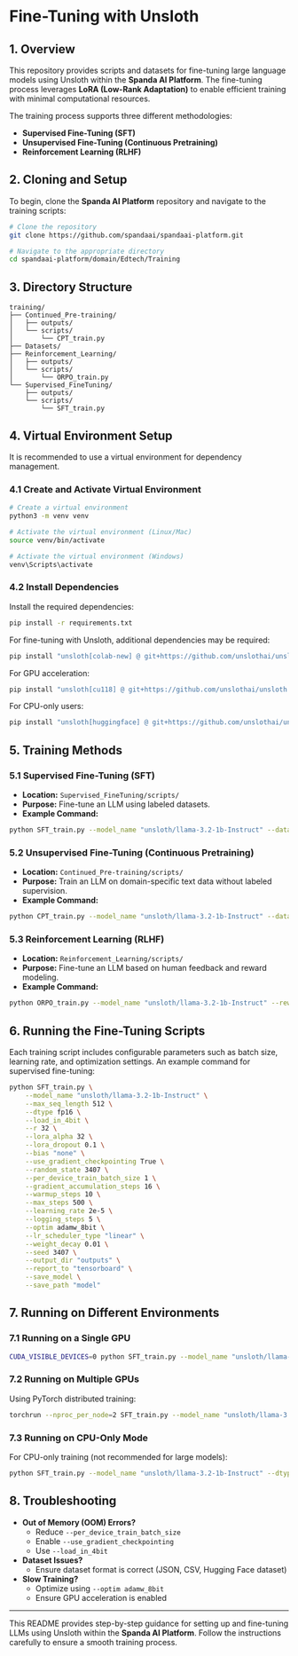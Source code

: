# Fine-Tuning with Unsloth

## 1. Overview
This repository provides scripts and datasets for fine-tuning large language models using Unsloth within the **Spanda AI Platform**. The fine-tuning process leverages **LoRA (Low-Rank Adaptation)** to enable efficient training with minimal computational resources.

The training process supports three different methodologies:
- **Supervised Fine-Tuning (SFT)**
- **Unsupervised Fine-Tuning (Continuous Pretraining)**
- **Reinforcement Learning (RLHF)**

## 2. Cloning and Setup
To begin, clone the **Spanda AI Platform** repository and navigate to the training scripts:
```bash
# Clone the repository
git clone https://github.com/spandaai/spandaai-platform.git

# Navigate to the appropriate directory
cd spandaai-platform/domain/Edtech/Training
```

## 3. Directory Structure
```
training/
├── Continued_Pre-training/
│   ├── outputs/
│   └── scripts/
│       └── CPT_train.py
├── Datasets/
├── Reinforcement_Learning/
│   ├── outputs/
│   └── scripts/
│       └── ORPO_train.py
└── Supervised_FineTuning/
    ├── outputs/
    └── scripts/
        └── SFT_train.py
```

## 4. Virtual Environment Setup
It is recommended to use a virtual environment for dependency management.

### 4.1 Create and Activate Virtual Environment
```bash
# Create a virtual environment
python3 -m venv venv

# Activate the virtual environment (Linux/Mac)
source venv/bin/activate

# Activate the virtual environment (Windows)
venv\Scripts\activate
```

### 4.2 Install Dependencies
Install the required dependencies:
```bash
pip install -r requirements.txt
```
For fine-tuning with Unsloth, additional dependencies may be required:
```bash
pip install "unsloth[colab-new] @ git+https://github.com/unslothai/unsloth.git"
```
For GPU acceleration:
```bash
pip install "unsloth[cu118] @ git+https://github.com/unslothai/unsloth.git"
```
For CPU-only users:
```bash
pip install "unsloth[huggingface] @ git+https://github.com/unslothai/unsloth.git"
```

## 5. Training Methods
### 5.1 Supervised Fine-Tuning (SFT)
- **Location:** `Supervised_FineTuning/scripts/`
- **Purpose:** Fine-tune an LLM using labeled datasets.
- **Example Command:**
```bash
python SFT_train.py --model_name "unsloth/llama-3.2-1b-Instruct" --dataset "dataset.json"
```

### 5.2 Unsupervised Fine-Tuning (Continuous Pretraining)
- **Location:** `Continued_Pre-training/scripts/`
- **Purpose:** Train an LLM on domain-specific text data without labeled supervision.
- **Example Command:**
```bash
python CPT_train.py --model_name "unsloth/llama-3.2-1b-Instruct" --dataset "corpus.txt"
```

### 5.3 Reinforcement Learning (RLHF)
- **Location:** `Reinforcement_Learning/scripts/`
- **Purpose:** Fine-tune an LLM based on human feedback and reward modeling.
- **Example Command:**
```bash
python ORPO_train.py --model_name "unsloth/llama-3.2-1b-Instruct" --reward_model "reward_model.pt"
```

## 6. Running the Fine-Tuning Scripts
Each training script includes configurable parameters such as batch size, learning rate, and optimization settings. An example command for supervised fine-tuning:
```bash
python SFT_train.py \
    --model_name "unsloth/llama-3.2-1b-Instruct" \
    --max_seq_length 512 \
    --dtype fp16 \
    --load_in_4bit \
    --r 32 \
    --lora_alpha 32 \
    --lora_dropout 0.1 \
    --bias "none" \
    --use_gradient_checkpointing True \
    --random_state 3407 \
    --per_device_train_batch_size 1 \
    --gradient_accumulation_steps 16 \
    --warmup_steps 10 \
    --max_steps 500 \
    --learning_rate 2e-5 \
    --logging_steps 5 \
    --optim adamw_8bit \
    --lr_scheduler_type "linear" \
    --weight_decay 0.01 \
    --seed 3407 \
    --output_dir "outputs" \
    --report_to "tensorboard" \
    --save_model \
    --save_path "model"
```

## 7. Running on Different Environments
### 7.1 Running on a Single GPU
```bash
CUDA_VISIBLE_DEVICES=0 python SFT_train.py --model_name "unsloth/llama-3.2-1b-Instruct"
```

### 7.2 Running on Multiple GPUs
Using PyTorch distributed training:
```bash
torchrun --nproc_per_node=2 SFT_train.py --model_name "unsloth/llama-3.2-1b-Instruct"
```

### 7.3 Running on CPU-Only Mode
For CPU-only training (not recommended for large models):
```bash
python SFT_train.py --model_name "unsloth/llama-3.2-1b-Instruct" --dtype bf16
```

## 8. Troubleshooting
- **Out of Memory (OOM) Errors?**
  - Reduce `--per_device_train_batch_size`
  - Enable `--use_gradient_checkpointing`
  - Use `--load_in_4bit`
- **Dataset Issues?**
  - Ensure dataset format is correct (JSON, CSV, Hugging Face dataset)
- **Slow Training?**
  - Optimize using `--optim adamw_8bit`
  - Ensure GPU acceleration is enabled

---

This README provides step-by-step guidance for setting up and fine-tuning LLMs using Unsloth within the **Spanda AI Platform**. Follow the instructions carefully to ensure a smooth training process.

